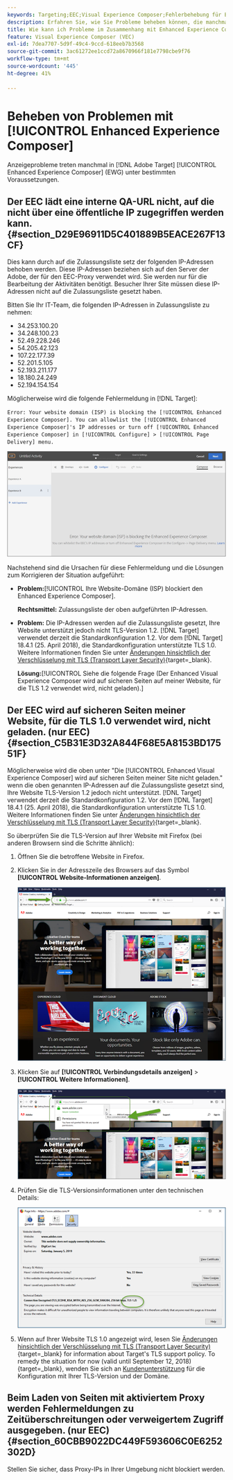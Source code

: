 ```yaml
---
keywords: Targeting;EEC;Visual Experience Composer;Fehlerbehebung für Enhanced Experience Composer;Fehlerbehebung
description: Erfahren Sie, wie Sie Probleme beheben können, die manchmal in der Adobe auftreten [!DNL Target] Enhanced Experience Composer (EEC) unter bestimmten Bedingungen.
title: Wie kann ich Probleme im Zusammenhang mit Enhanced Experience Composer beheben?
feature: Visual Experience Composer (VEC)
exl-id: 7dea7707-5d9f-49c4-9ccd-618eeb7b3568
source-git-commit: 3ac61272ee1ccd72a8670966f181e7798cbe9f76
workflow-type: tm+mt
source-wordcount: '445'
ht-degree: 41%

---
```


# Beheben von Problemen mit [!UICONTROL Enhanced Experience Composer]

Anzeigeprobleme treten manchmal in [!DNL Adobe Target] [!UICONTROL Enhanced Experience Composer] (EWG) unter bestimmten Voraussetzungen.

## Der EEC lädt eine interne QA-URL nicht, auf die nicht über eine öffentliche IP zugegriffen werden kann. {#section_D29E96911D5C401889B5EACE267F13CF}

Dies kann durch auf die Zulassungsliste setz der folgenden IP-Adressen behoben werden. Diese IP-Adressen beziehen sich auf den Server der Adobe, der für den EEC-Proxy verwendet wird. Sie werden nur für die Bearbeitung der Aktivitäten benötigt. Besucher Ihrer Site müssen diese IP-Adressen nicht auf die Zulassungsliste gesetzt haben.

Bitten Sie Ihr IT-Team, die folgenden IP-Adressen in Zulassungsliste zu nehmen:

* 34.253.100.20
* 34.248.100.23
* 52.49.228.246
* 54.205.42.123
* 107.22.177.39
* 52.201.5.105
* 52.193.211.177
* 18.180.24.249
* 52.194.154.154

Möglicherweise wird die folgende Fehlermeldung in [!DNL Target]:

`Error: Your website domain (ISP) is blocking the [!UICONTROL Enhanced Experience Composer]. You can allowlist the [!UICONTROL Enhanced Experience Composer]'s IP addresses or turn off [!UICONTROL Enhanced Experience Composer] in [!UICONTROL Configure] > [!UICONTROL Page Delivery] menu.`

![EEC_error-Bild](assets/EEC_error.png)

Nachstehend sind die Ursachen für diese Fehlermeldung und die Lösungen zum Korrigieren der Situation aufgeführt:

* **Problem:**[!UICONTROL Ihre Website-Domäne (ISP) blockiert den Enhanced Experience Composer].

   **Rechtsmittel:** Zulassungsliste der oben aufgeführten IP-Adressen.

* **Problem:** Die IP-Adressen werden auf die Zulassungsliste gesetzt, Ihre Website unterstützt jedoch nicht TLS-Version 1.2. [!DNL Target] verwendet derzeit die Standardkonfiguration 1.2. Vor dem [!DNL Target] 18.4.1 (25. April 2018), die Standardkonfiguration unterstützte TLS 1.0. Weitere Informationen finden Sie unter [Änderungen hinsichtlich der Verschlüsselung mit TLS (Transport Layer Security)](https://developer.adobe.com/target/before-implement/tls-transport-layer-security-encryption/){target=_blank}.

   **Lösung:**[!UICONTROL Siehe die folgende Frage (Der Enhanced Visual Experience Composer wird auf sicheren Seiten auf meiner Website, für die TLS 1.2 verwendet wird, nicht geladen).]

## Der EEC wird auf sicheren Seiten meiner Website, für die TLS 1.0 verwendet wird, nicht geladen. (nur EEC)   {#section_C5B31E3D32A844F68E5A8153BD17551F}

Möglicherweise wird die oben unter &quot;Die [!UICONTROL Enhanced Visual Experience Composer] wird auf sicheren Seiten meiner Site nicht geladen.&quot; wenn die oben genannten IP-Adressen auf die Zulassungsliste gesetzt sind, Ihre Website TLS-Version 1.2 jedoch nicht unterstützt. [!DNL Target] verwendet derzeit die Standardkonfiguration 1.2. Vor dem [!DNL Target] 18.4.1 (25. April 2018), die Standardkonfiguration unterstützte TLS 1.0. Weitere Informationen finden Sie unter [Änderungen hinsichtlich der Verschlüsselung mit TLS (Transport Layer Security)](https://developer.adobe.com/target/before-implement/tls-transport-layer-security-encryption/){target=_blank}.

So überprüfen Sie die TLS-Version auf Ihrer Website mit Firefox (bei anderen Browsern sind die Schritte ähnlich):

1. Öffnen Sie die betroffene Website in Firefox.
1. Klicken Sie in der Adresszeile des Browsers auf das Symbol **[!UICONTROL Website-Informationen anzeigen]**.

   ![firefox_more_info-Bild](assets/firefox_more_info.png)

1. Klicken Sie auf **[!UICONTROL Verbindungsdetails anzeigen]** > **[!UICONTROL Weitere Informationen]**.

   ![firefox_more_info_2-Bild](assets/firefox_more_info_2.png)

1. Prüfen Sie die TLS-Versionsinformationen unter den technischen Details:

   ![firefox_more_info_3-Bild](assets/firefox_more_info_3.png)

1. Wenn auf Ihrer Website TLS 1.0 angezeigt wird, lesen Sie [Änderungen hinsichtlich der Verschlüsselung mit TLS (Transport Layer Security)](https://developer.adobe.com/target/before-implement/tls-transport-layer-security-encryption/){target=_blank} for information about Target's TLS support policy. To remedy the situation for now (valid until September 12, 2018){target=_blank}, wenden Sie sich an [Kundenunterstützung](/help/main/cmp-resources-and-contact-information.md#reference_ACA3391A00EF467B87930A450050077C) für die Konfiguration mit Ihrer TLS-Version und der Domäne.

## Beim Laden von Seiten mit aktiviertem Proxy werden Fehlermeldungen zu Zeitüberschreitungen oder verweigertem Zugriff ausgegeben. (nur EEC)   {#section_60CBB9022DC449F593606C0E6252302D}

Stellen Sie sicher, dass Proxy-IPs in Ihrer Umgebung nicht blockiert werden.
